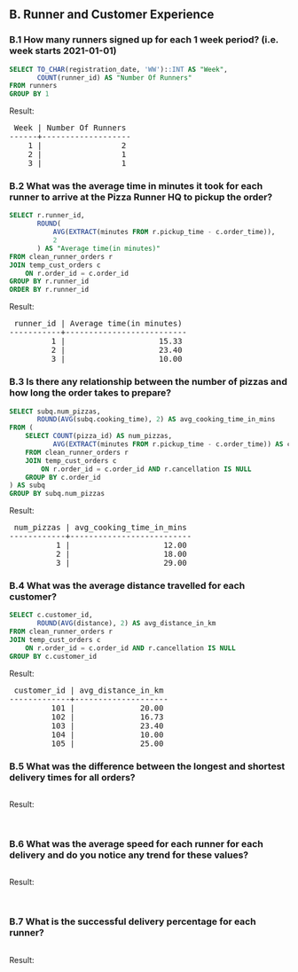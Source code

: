 ## B. Runner and Customer Experience

### B.1 How many runners signed up for each 1 week period? (i.e. week starts 2021-01-01)

```SQL
SELECT TO_CHAR(registration_date, 'WW')::INT AS "Week", 
       COUNT(runner_id) AS "Number Of Runners"
FROM runners
GROUP BY 1
```

Result:

<pre>
 Week | Number Of Runners 
------+-------------------
    1 |                 2
    2 |                 1
    3 |                 1
</pre>

### B.2 What was the average time in minutes it took for each runner to arrive at the Pizza Runner HQ to pickup the order?

```SQL
SELECT r.runner_id, 
       ROUND(
           AVG(EXTRACT(minutes FROM r.pickup_time - c.order_time)), 
           2
       ) AS "Average time(in minutes)"
FROM clean_runner_orders r
JOIN temp_cust_orders c
    ON r.order_id = c.order_id
GROUP BY r.runner_id
ORDER BY r.runner_id
```

Result:

<pre>
 runner_id | Average time(in minutes) 
-----------+--------------------------
         1 |                    15.33
         2 |                    23.40
         3 |                    10.00
</pre>

### B.3 Is there any relationship between the number of pizzas and how long the order takes to prepare?

```SQL
SELECT subq.num_pizzas,
       ROUND(AVG(subq.cooking_time), 2) AS avg_cooking_time_in_mins
FROM (
    SELECT COUNT(pizza_id) AS num_pizzas, 
           AVG(EXTRACT(minutes FROM r.pickup_time - c.order_time)) AS cooking_time
    FROM clean_runner_orders r
    JOIN temp_cust_orders c
        ON r.order_id = c.order_id AND r.cancellation IS NULL
    GROUP BY c.order_id
) AS subq
GROUP BY subq.num_pizzas
```

Result:

<pre>
 num_pizzas | avg_cooking_time_in_mins 
------------+--------------------------
          1 |                    12.00
          2 |                    18.00
          3 |                    29.00
</pre>

### B.4 What was the average distance travelled for each customer?

```SQL
SELECT c.customer_id,
       ROUND(AVG(distance), 2) AS avg_distance_in_km 
FROM clean_runner_orders r
JOIN temp_cust_orders c
    ON r.order_id = c.order_id AND r.cancellation IS NULL
GROUP BY c.customer_id
```

Result:

<pre>
 customer_id | avg_distance_in_km 
-------------+--------------------
         101 |              20.00
         102 |              16.73
         103 |              23.40
         104 |              10.00
         105 |              25.00
</pre>

### B.5 What was the difference between the longest and shortest delivery times for all orders?

```SQL
```

Result:

<pre>

</pre>

### B.6 What was the average speed for each runner for each delivery and do you notice any trend for these values?

```SQL
```

Result:

<pre>

</pre>

### B.7 What is the successful delivery percentage for each runner?

```SQL
```

Result:

<pre>

</pre>